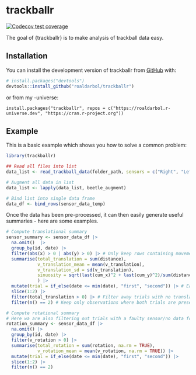 # trackballr

<!-- badges: start -->
[![Codecov test coverage](https://codecov.io/gh/roaldarbol/trackballr/branch/main/graph/badge.svg)](https://app.codecov.io/gh/roaldarbol/trackballr?branch=main)
<!-- badges: end -->

The goal of {trackballr} is to make analysis of trackball data easy.

## Installation

You can install the development version of trackballr from [GitHub](https://github.com/) with:

``` r
# install.packages("devtools")
devtools::install_github("roaldarbol/trackballr")
```
or from my -universe:
```
install.packages("trackballr", repos = c("https://roaldarbol.r-universe.dev", "https://cran.r-project.org"))
```

## Example

This is a basic example which shows you how to solve a common problem:

``` r
library(trackballr)

## Read all files into list
data_list <- read_trackball_data(folder_path, sensors = c("Right", "Left"))

# Augment all data in list
data_list <- lapply(data_list, beetle_augment)

# Bind list into single data frame
data_df <- bind_rows(sensor_data_temp)
```

Once the data has been pre-processed, it can then easily generate useful summaries - here are some examples.
```r
# Compute translational summary
sensor_summary <- sensor_data_df |> 
  na.omit()  |> 
  group_by(id, date) |> 
  filter(abs(x) > 0 | abs(y) > 0) |> # Only keep rows containing movement
  summarise(total_translation = sum(distance),
            v_translation_mean = mean(v_translation),
            v_translation_sd = sd(v_translation),
            sinuosity = sqrt(last(cum_x)^2 + last(cum_y)^2)/sum(distance)
            ) |> 
  mutate(trial = if_else(date <= min(date), "first", "second")) |> # Each animal has been on the trackball on two days - here we assign which day/trial
  slice(1:2) |> 
  filter(total_translation > 0) |> # Filter away trials with no translation
  filter(n() == 2) # Keep only observations where both trials are present

# Compute rotational summary
# Here wa are also filtering out trials with a faulty sensor/no data for one sensor
rotation_summary <- sensor_data_df |> 
  na.omit() |>
  group_by(id, date) |> 
  filter(v_rotation > 0) |>
  summarise(total_rotation = sum(rotation, na.rm = TRUE),
            v_rotation_mean = mean(v_rotation, na.rm = TRUE)) |>
  mutate(trial = if_else(date <= min(date), "first", "second")) |> 
  slice(1:2) |>
  filter(n() == 2)
```
